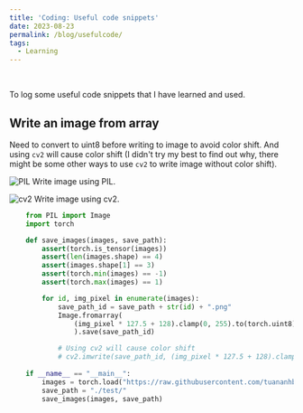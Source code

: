 ```yaml
---
title: 'Coding: Useful code snippets'
date: 2023-08-23
permalink: /blog/usefulcode/
tags:
  - Learning
---
```

<br>

To log some useful code snippets that I have learned and used.

## Write an image from array

Need to convert to uint8 before writing to image to avoid color shift.
And using `cv2` will cause color shift (I didn't try my best to find out why, there might be some other ways to use `cv2` to write image without color shift).

![PIL](../../images/code/write_image_PIL.png) Write image using PIL.

![cv2](../../images/code/write_image_cv2.png) Write image using cv2.


```python
    from PIL import Image
    import torch 

    def save_images(images, save_path):
        assert(torch.is_tensor(images))
        assert(len(images.shape) == 4)
        assert(images.shape[1] == 3)
        assert(torch.min(images) == -1)
        assert(torch.max(images) == 1)

        for id, img_pixel in enumerate(images):
            save_path_id = save_path + str(id) + ".png"
            Image.fromarray(
                (img_pixel * 127.5 + 128).clamp(0, 255).to(torch.uint8).permute(1, 2, 0).cpu().numpy()
                ).save(save_path_id)

            # Using cv2 will cause color shift
            # cv2.imwrite(save_path_id, (img_pixel * 127.5 + 128).clamp(0, 255).to(torch.uint8).permute(1, 2, 0).cpu().numpy())
    
    if __name__ == "__main__":
        images = torch.load("https://raw.githubusercontent.com/tuananhbui89/tuananhbui89.github.io/master/files/images_tensor.pt")
        save_path = "./test/"
        save_images(images, save_path)
```